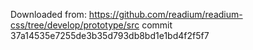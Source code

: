 Downloaded from:
https://github.com/readium/readium-css/tree/develop/prototype/src
commit 37a14535e7255de3b35d793db8bd1e1bd4f2f5f7